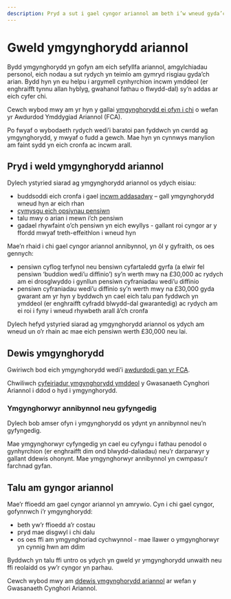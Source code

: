 ```yaml
---
description: Pryd a sut i gael cyngor ariannol am beth i’w wneud gyda’ch arian pensiwn mewn ymddeoliad.
---
```


# Gweld ymgynghorydd ariannol

Bydd ymgynghorydd yn gofyn am eich sefyllfa ariannol, amgylchiadau personol, eich nodau a sut rydych yn teimlo am gymryd risgiau gyda’ch arian. Bydd hyn yn eu helpu i argymell cynhyrchion incwm ymddeol (er enghraifft tynnu allan hyblyg, gwahanol fathau o flwydd-dal) sy’n addas ar eich cyfer chi.

Cewch wybod mwy am yr hyn y gallai [ymgynghorydd ei ofyn i chi](https://www.fca.org.uk/consumers/what-adviser-might-ask-you) o wefan yr Awdurdod Ymddygiad Ariannol (FCA).

Po fwyaf o wybodaeth rydych wedi’i baratoi pan fyddwch yn cwrdd ag ymgynghorydd, y mwyaf o fudd a gewch. Mae hyn yn cynnwys manylion am faint sydd yn eich cronfa ac incwm arall.

## Pryd i weld ymgynghorydd ariannol

Dylech ystyried siarad ag ymgynghorydd ariannol os ydych eisiau:

- buddsoddi eich cronfa i gael [incwm addasadwy](/cy/adjustable-income) – gall ymgynghorydd wneud hyn ar eich rhan
- [cymysgu eich opsiynau pensiwn](/cy/mix-options)
- talu mwy o arian i mewn i’ch pensiwn
- gadael rhywfaint o’ch pensiwn yn eich ewyllys - gallant roi cyngor ar y ffordd mwyaf treth-effeithlon i wneud hyn

Mae’n rhaid i chi gael cyngor ariannol annibynnol, yn ôl y gyfraith, os oes gennych:

- pensiwn cyflog terfynol neu bensiwn cyfartaledd gyrfa (a elwir fel pensiwn ‘buddion wedi’u diffinio’) sy’n werth mwy na £30,000 ac rydych am ei drosglwyddo i gynllun pensiwn cyfraniadau wedi’u diffinio
- pensiwn cyfraniadau wedi’u diffinio sy’n werth mwy na £30,000 gyda gwarant am yr hyn y byddwch yn cael eich talu pan fyddwch yn ymddeol (er enghraifft cyfradd blwydd-dal gwarantedig) ac rydych am ei roi i fyny i wneud rhywbeth arall â’ch cronfa

Dylech hefyd ystyried siarad ag ymgynghorydd ariannol os ydych am wneud un o’r rhain ac mae eich pensiwn werth £30,000 neu lai.

## Dewis ymgynghorydd

Gwiriwch bod eich ymgynghorydd wedi’i [awdurdodi gan yr FCA](https://register.fca.org.uk/).

Chwiliwch [cyfeiriadur ymgynghorydd ymddeol](https://directory.moneyadviceservice.org.uk/cy) y Gwasanaeth Cynghori Ariannol i ddod o hyd i ymgynghorydd.

### Ymgynghorwyr annibynnol neu gyfyngedig

Dylech bob amser ofyn i ymgynghorydd os ydynt yn annibynnol neu’n gyfyngedig.

Mae ymgynghorwyr cyfyngedig yn cael eu cyfyngu i fathau penodol o gynhyrchion (er enghraifft dim ond blwydd-daliadau) neu’r darparwyr y gallant ddewis ohonynt. Mae ymgynghorwyr annibynnol yn cwmpasu’r farchnad gyfan.

## Talu am gyngor ariannol

Mae’r ffioedd am gael cyngor ariannol yn amrywio. Cyn i chi gael cyngor, gofynnwch i’r ymgynghorydd:

- beth yw’r ffioedd a’r costau
- pryd mae disgwyl i chi dalu
- os oes ffi am ymgynghoriad cychwynnol - mae llawer o ymgynghorwyr yn cynnig hwn am ddim

Byddwch yn talu ffi untro os ydych yn gweld yr ymgynghorydd unwaith neu ffi reolaidd os yw’r cyngor yn parhau.

Cewch wybod mwy am [ddewis ymgynghorydd ariannol](https://www.moneyadviceservice.org.uk/cy/articles/dewis-cynghorydd-ariannol) ar wefan y Gwasanaeth Cynghori Ariannol.

